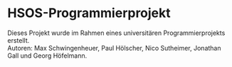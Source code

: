 # HSOS-Programmierprojekt

Dieses Projekt wurde im Rahmen eines universitären Programmierprojekts erstellt.  
Autoren: Max Schwingenheuer, Paul Hölscher, Nico Sutheimer, Jonathan Gall und Georg Höfelmann.
